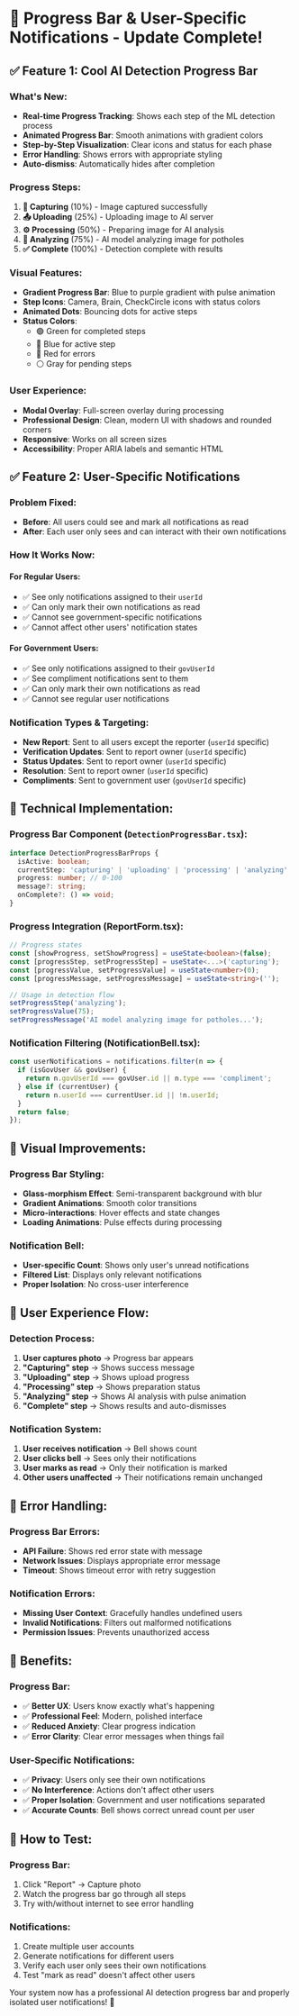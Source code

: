 # 🎯 Progress Bar & User-Specific Notifications - Update Complete!

## ✅ **Feature 1: Cool AI Detection Progress Bar**

### **What's New:**
- **Real-time Progress Tracking**: Shows each step of the ML detection process
- **Animated Progress Bar**: Smooth animations with gradient colors
- **Step-by-Step Visualization**: Clear icons and status for each phase
- **Error Handling**: Shows errors with appropriate styling
- **Auto-dismiss**: Automatically hides after completion

### **Progress Steps:**
1. **📸 Capturing** (10%) - Image captured successfully
2. **📤 Uploading** (25%) - Uploading image to AI server
3. **⚙️ Processing** (50%) - Preparing image for AI analysis
4. **🧠 Analyzing** (75%) - AI model analyzing image for potholes
5. **✅ Complete** (100%) - Detection complete with results

### **Visual Features:**
- **Gradient Progress Bar**: Blue to purple gradient with pulse animation
- **Step Icons**: Camera, Brain, CheckCircle icons with status colors
- **Animated Dots**: Bouncing dots for active steps
- **Status Colors**: 
  - 🟢 Green for completed steps
  - 🔵 Blue for active step
  - 🔴 Red for errors
  - ⚪ Gray for pending steps

### **User Experience:**
- **Modal Overlay**: Full-screen overlay during processing
- **Professional Design**: Clean, modern UI with shadows and rounded corners
- **Responsive**: Works on all screen sizes
- **Accessibility**: Proper ARIA labels and semantic HTML

## ✅ **Feature 2: User-Specific Notifications**

### **Problem Fixed:**
- **Before**: All users could see and mark all notifications as read
- **After**: Each user only sees and can interact with their own notifications

### **How It Works Now:**

#### **For Regular Users:**
- ✅ See only notifications assigned to their `userId`
- ✅ Can only mark their own notifications as read
- ✅ Cannot see government-specific notifications
- ✅ Cannot affect other users' notification states

#### **For Government Users:**
- ✅ See only notifications assigned to their `govUserId`
- ✅ See compliment notifications sent to them
- ✅ Can only mark their own notifications as read
- ✅ Cannot see regular user notifications

### **Notification Types & Targeting:**
- **New Report**: Sent to all users except the reporter (`userId` specific)
- **Verification Updates**: Sent to report owner (`userId` specific)
- **Status Updates**: Sent to report owner (`userId` specific)
- **Resolution**: Sent to report owner (`userId` specific)
- **Compliments**: Sent to government user (`govUserId` specific)

## 🎯 **Technical Implementation:**

### **Progress Bar Component** (`DetectionProgressBar.tsx`):
```typescript
interface DetectionProgressBarProps {
  isActive: boolean;
  currentStep: 'capturing' | 'uploading' | 'processing' | 'analyzing' | 'complete' | 'error';
  progress: number; // 0-100
  message?: string;
  onComplete?: () => void;
}
```

### **Progress Integration** (ReportForm.tsx):
```typescript
// Progress states
const [showProgress, setShowProgress] = useState<boolean>(false);
const [progressStep, setProgressStep] = useState<...>('capturing');
const [progressValue, setProgressValue] = useState<number>(0);
const [progressMessage, setProgressMessage] = useState<string>('');

// Usage in detection flow
setProgressStep('analyzing');
setProgressValue(75);
setProgressMessage('AI model analyzing image for potholes...');
```

### **Notification Filtering** (NotificationBell.tsx):
```typescript
const userNotifications = notifications.filter(n => {
  if (isGovUser && govUser) {
    return n.govUserId === govUser.id || n.type === 'compliment';
  } else if (currentUser) {
    return n.userId === currentUser.id || !n.userId;
  }
  return false;
});
```

## 🎨 **Visual Improvements:**

### **Progress Bar Styling:**
- **Glass-morphism Effect**: Semi-transparent background with blur
- **Gradient Animations**: Smooth color transitions
- **Micro-interactions**: Hover effects and state changes
- **Loading Animations**: Pulse effects during processing

### **Notification Bell:**
- **User-specific Count**: Shows only user's unread notifications
- **Filtered List**: Displays only relevant notifications
- **Proper Isolation**: No cross-user interference

## 🚀 **User Experience Flow:**

### **Detection Process:**
1. **User captures photo** → Progress bar appears
2. **"Capturing" step** → Shows success message
3. **"Uploading" step** → Shows upload progress
4. **"Processing" step** → Shows preparation status
5. **"Analyzing" step** → Shows AI analysis with pulse animation
6. **"Complete" step** → Shows results and auto-dismisses

### **Notification System:**
1. **User receives notification** → Bell shows count
2. **User clicks bell** → Sees only their notifications
3. **User marks as read** → Only their notification is marked
4. **Other users unaffected** → Their notifications remain unchanged

## 🔧 **Error Handling:**

### **Progress Bar Errors:**
- **API Failure**: Shows red error state with message
- **Network Issues**: Displays appropriate error message
- **Timeout**: Shows timeout error with retry suggestion

### **Notification Errors:**
- **Missing User Context**: Gracefully handles undefined users
- **Invalid Notifications**: Filters out malformed notifications
- **Permission Issues**: Prevents unauthorized access

## 🎊 **Benefits:**

### **Progress Bar:**
- ✅ **Better UX**: Users know exactly what's happening
- ✅ **Professional Feel**: Modern, polished interface
- ✅ **Reduced Anxiety**: Clear progress indication
- ✅ **Error Clarity**: Clear error messages when things fail

### **User-Specific Notifications:**
- ✅ **Privacy**: Users only see their own notifications
- ✅ **No Interference**: Actions don't affect other users
- ✅ **Proper Isolation**: Government and user notifications separated
- ✅ **Accurate Counts**: Bell shows correct unread count per user

## 🧪 **How to Test:**

### **Progress Bar:**
1. Click "Report" → Capture photo
2. Watch the progress bar go through all steps
3. Try with/without internet to see error handling

### **Notifications:**
1. Create multiple user accounts
2. Generate notifications for different users
3. Verify each user only sees their own notifications
4. Test "mark as read" doesn't affect other users

Your system now has a professional AI detection progress bar and properly isolated user notifications! 🎉
